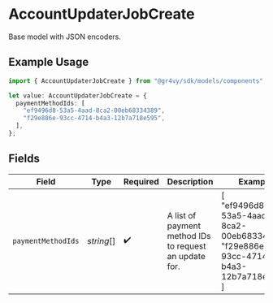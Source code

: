 # AccountUpdaterJobCreate

Base model with JSON encoders.

## Example Usage

```typescript
import { AccountUpdaterJobCreate } from "@gr4vy/sdk/models/components";

let value: AccountUpdaterJobCreate = {
  paymentMethodIds: [
    "ef9496d8-53a5-4aad-8ca2-00eb68334389",
    "f29e886e-93cc-4714-b4a3-12b7a718e595",
  ],
};
```

## Fields

| Field                                                                              | Type                                                                               | Required                                                                           | Description                                                                        | Example                                                                            |
| ---------------------------------------------------------------------------------- | ---------------------------------------------------------------------------------- | ---------------------------------------------------------------------------------- | ---------------------------------------------------------------------------------- | ---------------------------------------------------------------------------------- |
| `paymentMethodIds`                                                                 | *string*[]                                                                         | :heavy_check_mark:                                                                 | A list of payment method IDs to request an update for.                             | [<br/>"ef9496d8-53a5-4aad-8ca2-00eb68334389",<br/>"f29e886e-93cc-4714-b4a3-12b7a718e595"<br/>] |